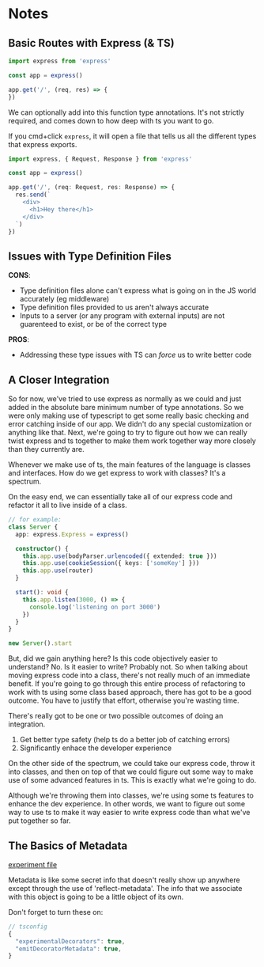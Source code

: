 # Notes

## Basic Routes with Express (& TS)
```ts
import express from 'express'

const app = express()

app.get('/', (req, res) => {
})
```
We can optionally add into this function type annotations. It's not strictly required, and comes down to how deep with ts you want to go.

If you cmd+click `express`, it will open a file that tells us all the different types that express exports.
```ts
import express, { Request, Response } from 'express'

const app = express()

app.get('/', (req: Request, res: Response) => {
  res.send(`
    <div>
      <h1>Hey there</h1>
    </div>
  `)
})
```

## Issues with Type Definition Files
**CONS**:
- Type definition files alone can't express what is going on in the JS world accurately (eg middleware)
- Type definition files provided to us aren't always accurate
- Inputs to a server (or any program with external inputs) are not guarenteed to exist, or be of the correct type

**PROS**:
- Addressing these type issues with TS can *force* us to write better code

## A Closer Integration
So for now, we've tried to use express as normally as we could and just added in the absolute bare minimum number of type annotations. So we were only making use of typescript to get some really basic checking and error catching inside of our app. We didn't do any special customization or anything like that. Next, we're going to try to figure out how we can really twist express and ts together to make them work together way more closely than they currently are. 

Whenever we make use of ts, the main features of the language is classes and interfaces. How do we get express to work with classes? It's a spectrum. 

On the easy end, we can essentially take all of our express code and refactor it all to live inside of a class. 
```ts
// for example:
class Server {
  app: express.Express = express()

  constructor() {
    this.app.use(bodyParser.urlencoded({ extended: true }))
    this.app.use(cookieSession({ keys: ['someKey'] }))
    this.app.use(router)
  }

  start(): void {
    this.app.listen(3000, () => {
      console.log('listening on port 3000')
    })
  }
}

new Server().start
```

But, did we gain anything here? Is this code objectively easier to understand? No. Is it easier to write? Probably not. So when talking about moving express code into a class, there's not really much of an immediate benefit. If you're going to go through this entire process of refactoring to work with ts using some class based approach, there has got to be a good outcome. You have to justify that effort, otherwise you're wasting time. 

There's really got to be one or two possible outcomes of doing an integration. 
1. Get better type safety (help ts do a better job of catching errors)
2. Significantly enhace the developer experience

On the other side of the spectrum, we could take our express code, throw it into classes, and then on top of that we could figure out some way to make use of some advanced features in ts. This is exactly what we're going to do. 

Although we're throwing them into classes, we're using some ts features to enhance the dev experience. In other words, we want to figure out some way to use ts to make it way easier to write express code than what we've put together so far. 

## The Basics of Metadata
[experiment file](https://github.com/hungrypc/typescript-express/blob/master/src/experiments/metadata.ts)

Metadata is like some secret info that doesn't really show up anywhere except through the use of 'reflect-metadata'. The info that we associate with this object is going to be a little object of its own. 

Don't forget to turn these on:
```js
// tsconfig
{
  "experimentalDecorators": true,
  "emitDecoratorMetadata": true,
}
```